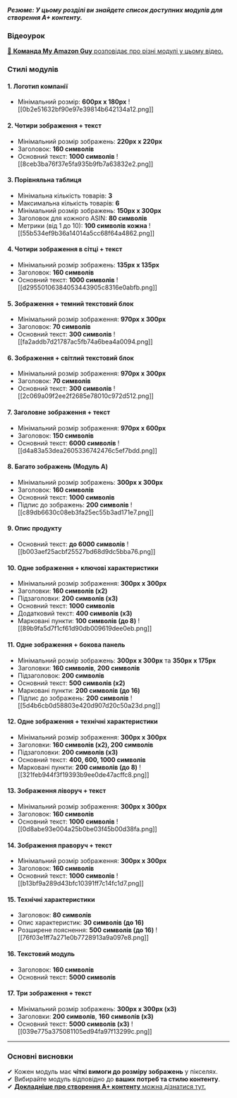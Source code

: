 ##### **Резюме**: У цьому розділі ви знайдете список доступних модулів для створення A+ контенту.

### **Відеоурок**

[🎥 **Команда My Amazon Guy** розповідає про різні модулі у цьому відео.](https://www.youtube.com/watch?v=i9L1fC-C_f0)

### **Стилі модулів**
#### **1. Логотип компанії**

- Мінімальний розмір: **600px x 180px**
![[0b2e51632bf90e97e39814b642134a12.png]]
#### **2. Чотири зображення + текст**

- Мінімальний розмір зображень: **220px x 220px**
- Заголовок: **160 символів**
- Основний текст: **1000 символів**	
![[8ceb3ba76f37e5fa935b9fb7a63832e2.png]]
#### **3. Порівняльна таблиця**

- Мінімальна кількість товарів: **3**
- Максимальна кількість товарів: **6**
- Мінімальний розмір зображень: **150px x 300px**
- Заголовок для кожного ASIN: **80 символів**
- Метрики (від 1 до 10): **100 символів кожна**
![[55b534ef9b36a14014a5cc68f64a4862.png]]
#### **4. Чотири зображення в сітці + текст**

- Мінімальний розмір зображень: **135px x 135px**
- Заголовок: **160 символів**
- Основний текст: **1000 символів**
![[d29550106384053443905c8316e0abfb.png]]
#### **5. Зображення + темний текстовий блок**

- Мінімальний розмір зображення: **970px x 300px**
- Заголовок: **70 символів**
- Основний текст: **300 символів**
![[fa2addb7d21787ac5fb74a6bea4a0094.png]]
#### **6. Зображення + світлий текстовий блок**

- Мінімальний розмір зображення: **970px x 300px**
- Заголовок: **70 символів**
- Основний текст: **300 символів**
![[2c069a09f2ee2f2685e78010c972d512.png]]
#### **7. Заголовне зображення + текст**

- Мінімальний розмір зображення: **970px x 600px**
- Заголовок: **150 символів**
- Основний текст: **6000 символів**
![[d4a83a53dea2605336742476c5ef7bdd.png]]
#### **8. Багато зображень (Модуль A)**

- Мінімальний розмір зображень: **300px x 300px**
- Заголовок: **160 символів**
- Основний текст: **1000 символів**
- Підпис до зображень: **200 символів**
![[c89db6630c08eb3fa25ec55b3ad171e7.png]]
#### **9. Опис продукту**

- Основний текст: **до 6000 символів**
![[b003aef25acbf25527bd68d9dc5bba76.png]]
#### **10. Одне зображення + ключові характеристики**

- Мінімальний розмір зображення: **300px x 300px**
- Заголовки: **160 символів (x2)**
- Підзаголовки: **200 символів (x3)**
- Основний текст: **1000 символів**
- Додатковий текст: **400 символів (x3)**
- Марковані пункти: **100 символів (до 8)**
![[89b9fa5d7f1cf61d90db009619dee0eb.png]]
#### **11. Одне зображення + бокова панель**

- Мінімальний розмір зображень: **300px x 300px** та **350px x 175px**
- Заголовки: **160 символів**, **200 символів**
- Підзаголовок: **200 символів**
- Основний текст: **500 символів (x2)**
- Марковані пункти: **200 символів (до 16)**
- Підпис до зображень: **200 символів**
![[5d4b6cb0d58803e420d907d20c50a23d.png]]
#### **12. Одне зображення + технічні характеристики**

- Мінімальний розмір зображення: **300px x 300px**
- Заголовки: **160 символів (x2), 200 символів**
- Підзаголовки: **200 символів (x3)**
- Основний текст: **400, 600, 1000 символів**
- Марковані пункти: **200 символів (до 8)**
![[321feb944f3f19393b9ee0de47acffc8.png]]
#### **13. Зображення ліворуч + текст**

- Мінімальний розмір зображення: **300px x 300px**
- Заголовок: **160 символів**
- Основний текст: **1000 символів**
![[0d8abe93e004a25b0be03f45b00d38fa.png]]
#### **14. Зображення праворуч + текст**

- Мінімальний розмір зображення: **300px x 300px**
- Заголовок: **160 символів**
- Основний текст: **1000 символів**
![[b13bf9a289d43bfc10391ff7c14fc1d7.png]]
#### **15. Технічні характеристики**

- Заголовок: **80 символів**
- Опис характеристик: **30 символів (до 16)**
- Розширене пояснення: **500 символів (до 16)**
![[76f03e1ff7a271e0b7728913a9a097e8.png]]
#### **16. Текстовий модуль**

- Заголовок: **160 символів**
- Основний текст: **5000 символів**
#### **17. Три зображення + текст**

- Мінімальний розмір зображень: **300px x 300px (x3)**
- Заголовки: **200 символів**, **160 символів (x3)**
- Основний текст: **5000 символів (x3)**
![[039e775a375081105ed94fa97f13299c.png]]
---

### **Основні висновки**

✔ Кожен модуль має **чіткі вимоги до розміру зображень** у пікселях.  
✔ Вибирайте модуль відповідно до **ваших потреб та стилю контенту**.  
✔ [**Докладніше про створення A+ контенту** можна дізнатися тут.](https://myamazonguy.com/enhanced-content/enhanced-content-how-to-build-content-on-amazon/)
